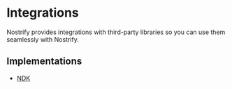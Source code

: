 # Integrations

Nostrify provides integrations with third-party libraries so you can use them seamlessly with Nostrify.

## Implementations

- [NDK](/integrations/ndk)
